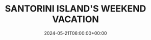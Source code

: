 ---
title: SANTORINI ISLAND'S WEEKEND VACATION
description: "Laoreet, voluptatum nihil dolor esse quaerat mattis explicabo maiores, est aliquet porttitor! Eaque, cras, aspernatur."
date: 2024-05-21T06:00:00+00:00
image: "images/packege-3.jpg"
time: 7D/6N
pax: 10
country: Malaysia
price: 660
reviews: 25
rating: 5
featured: true
weight: 30
---